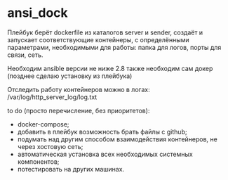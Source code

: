# ansi_dock

Плейбук берёт dockerfile из каталогов server и sender, создаёт и запускает соответствующие контейнеры, с определёнными параметрами, необходимыми для работы: папка для логов, порты для связи, сеть.

Необходим ansible версии не ниже 2.8
также необходим сам докер (позднее сделаю установку из плейбука)

Отследить работу контейнеров можно в логах: /var/log/http_server_log/log.txt

to do (просто перечисление, без приоритетов):
- docker-compose;
- добавить в плейбук возможность брать файлы с github;
- подумать над другим способом взаимодействия контейнеров, не через хостовую сеть;
- автоматическая установка всех необходимых системных компонентов;
- потестировать на других машинах.
